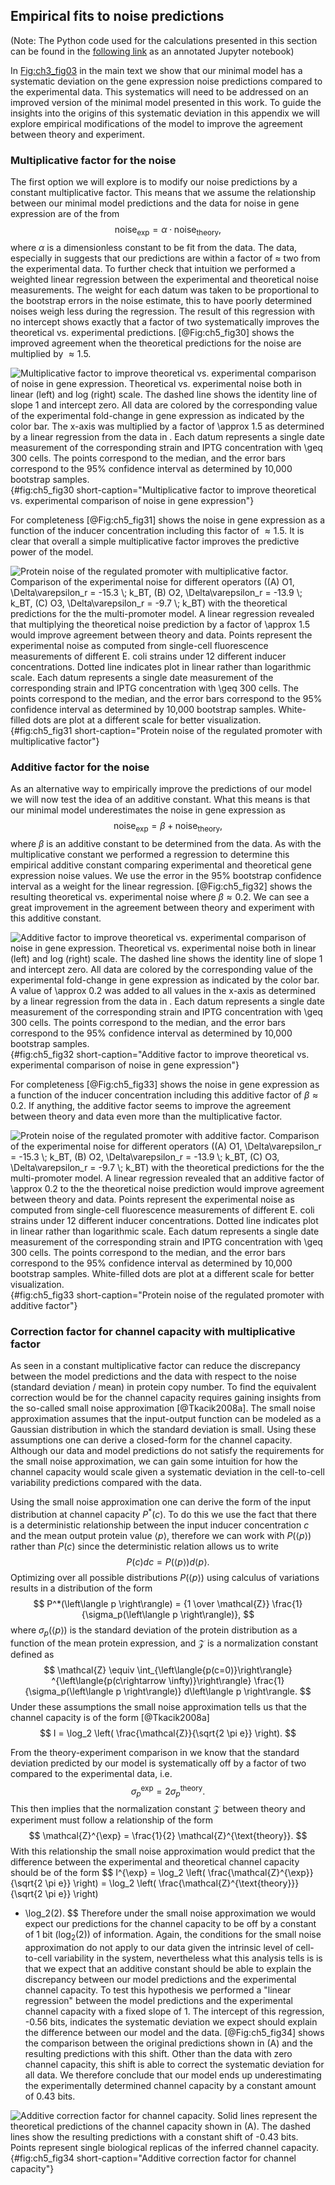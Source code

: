 ## Empirical fits to noise predictions 

(Note: The Python code used for the calculations presented in this section can
be found in the [following
link](https://www.rpgroup.caltech.edu/chann_cap/src/theory/html/empirical_constants.html)
as an annotated Jupyter notebook)

In [Fig:ch3_fig03](C) in the main text we show that our minimal model has a
systematic deviation on the gene expression noise predictions compared to the
experimental data. This systematics will need to be addressed on an improved
version of the minimal model presented in this work. To guide the insights into
the origins of this systematic deviation in this appendix we will explore
empirical modifications of the model to improve the agreement between theory and
experiment.

### Multiplicative factor for the noise 

The first option we will explore is to modify our noise predictions by a
constant multiplicative factor. This means that we assume the relationship
between our minimal model predictions and the data for noise in gene expression
are of the from
$$
\text{noise}_{\text{exp}} = \alpha \cdot \text{noise}_{\text{theory}},
$$
where $\alpha$ is a dimensionless constant to be fit from the data. The data,
especially in suggests that our predictions are within a factor of $\approx$ two
from the experimental data. To further check that intuition we performed a
weighted linear regression between the experimental and theoretical noise
measurements. The weight for each datum was taken to be proportional to the
bootstrap errors in the noise estimate, this to have poorly determined noises
weigh less during the regression. The result of this regression with no
intercept shows exactly that a factor of two systematically improves the
theoretical vs. experimental predictions. [@Fig:ch5_fig30] shows the improved
agreement when the theoretical predictions for the noise are multiplied by
$\approx 1.5$.

![**Multiplicative factor to improve theoretical vs. experimental comparison of
noise in gene expression.** Theoretical vs. experimental noise both in linear
(left) and log (right) scale. The dashed line shows the identity line of slope 1
and intercept zero. All data are colored by the corresponding value of the
experimental fold-change in gene expression as indicated by the color bar. The
$x$-axis was multiplied by a factor of $\approx 1.5$ as determined by a linear
regression from the data in . Each datum represents a single date measurement of
the corresponding strain and IPTG concentration with $\geq 300$ cells. The
points correspond to the median, and the error bars correspond to the 95%
confidence interval as determined by 10,000 bootstrap
samples.](ch5_fig30){#fig:ch5_fig30 short-caption="Multiplicative factor to
improve theoretical vs. experimental comparison of noise in gene expression"}

For completeness [@Fig:ch5_fig31] shows the noise in gene expression as a
function of the inducer concentration including this factor of $\approx 1.5$. It
is clear that overall a simple multiplicative factor improves the predictive
power of the model.

![**Protein noise of the regulated promoter with multiplicative factor.**
Comparison of the experimental noise for different operators ((A) O1,
$\Delta\varepsilon_r = -15.3 \; k_BT$, (B) O2, $\Delta\varepsilon_r = -13.9 \;
k_BT$, (C) O3, $\Delta\varepsilon_r = -9.7 \; k_BT$) with the theoretical
predictions for the the multi-promoter model. A linear regression revealed that
multiplying the theoretical noise prediction by a factor of $\approx 1.5$ would
improve agreement between theory and data. Points represent the experimental
noise as computed from single-cell fluorescence measurements of different *E.
coli* strains under 12 different inducer concentrations. Dotted line indicates
plot in linear rather than logarithmic scale. Each datum represents a single
date measurement of the corresponding strain and IPTG concentration with $\geq
300$ cells. The points correspond to the median, and the error bars correspond
to the 95% confidence interval as determined by 10,000 bootstrap samples.
White-filled dots are plot at a different scale for better
visualization.](ch5_fig31){#fig:ch5_fig31 short-caption="Protein noise of the
regulated promoter with multiplicative factor"}

### Additive factor for the noise 

As an alternative way to empirically improve the predictions of our model we
will now test the idea of an additive constant. What this means is that our
minimal model underestimates the noise in gene expression as
$$
\text{noise}_{\text{exp}} = \beta + \text{noise}_{\text{theory}},
$$
where $\beta$ is an additive constant to be determined from the data. As with
the multiplicative constant we performed a regression to determine this
empirical additive constant comparing experimental and theoretical gene
expression noise values. We use the error in the 95% bootstrap confidence
interval as a weight for the linear regression. [@Fig:ch5_fig32] shows the
resulting theoretical vs. experimental noise where $\beta \approx 0.2$. We can
see a great improvement in the agreement between theory and experiment with this
additive constant.

![**Additive factor to improve theoretical vs. experimental comparison of noise
in gene expression.** Theoretical vs. experimental noise both in linear (left)
and log (right) scale. The dashed line shows the identity line of slope 1 and
intercept zero. All data are colored by the corresponding value of the
experimental fold-change in gene expression as indicated by the color bar. A
value of $\approx 0.2$ was added to all values in the $x$-axis as determined by
a linear regression from the data in . Each datum represents a single date
measurement of the corresponding strain and IPTG concentration with $\geq 300$
cells. The points correspond to the median, and the error bars correspond to the
95% confidence interval as determined by 10,000 bootstrap
samples.](ch5_fig32){#fig:ch5_fig32 short-caption="Additive factor to improve
theoretical vs. experimental comparison of noise in gene expression"}

For completeness [@Fig:ch5_fig33] shows the noise in gene expression as a
function of the inducer concentration including this additive factor of $\beta
\approx 0.2$. If anything, the additive factor seems to improve the agreement
between theory and data even more than the multiplicative factor.

![**Protein noise of the regulated promoter with additive factor.** Comparison
of the experimental noise for different operators ((A) O1, $\Delta\varepsilon_r
= -15.3 \; k_BT$, (B) O2, $\Delta\varepsilon_r = -13.9 \; k_BT$, (C) O3,
$\Delta\varepsilon_r = -9.7 \; k_BT$) with the theoretical predictions for the
the multi-promoter model. A linear regression revealed that an additive factor
of $\approx 0.2$ to the the theoretical noise prediction would improve agreement
between theory and data. Points represent the experimental noise as computed
from single-cell fluorescence measurements of different *E. coli* strains under
12 different inducer concentrations. Dotted line indicates plot in linear rather
than logarithmic scale. Each datum represents a single date measurement of the
corresponding strain and IPTG concentration with $\geq 300$ cells. The points
correspond to the median, and the error bars correspond to the 95% confidence
interval as determined by 10,000 bootstrap samples. White-filled dots are plot
at a different scale for better visualization.](ch5_fig33){#fig:ch5_fig33
short-caption="Protein noise of the regulated promoter with additive factor"}

### Correction factor for channel capacity with multiplicative factor

As seen in a constant multiplicative factor can reduce the discrepancy between
the model predictions and the data with respect to the noise (standard deviation
/ mean) in protein copy number. To find the equivalent correction would be for
the channel capacity requires gaining insights from the so-called small noise
approximation [@Tkacik2008a]. The small noise approximation assumes that the
input-output function can be modeled as a Gaussian distribution in which the
standard deviation is small. Using these assumptions one can derive a
closed-form for the channel capacity. Although our data and model predictions do
not satisfy the requirements for the small noise approximation, we can gain some
intuition for how the channel capacity would scale given a systematic deviation
in the cell-to-cell variability predictions compared with the data.

Using the small noise approximation one can derive the form of the input
distribution at channel capacity $P^*(c)$. To do this we use the fact that there
is a deterministic relationship between the input inducer concentration $c$ and
the mean output protein value $\left\langle p \right\rangle$, therefore we can
work with $P(\left\langle p \right\rangle)$ rather than $P(c)$ since the
deterministic relation allows us to write 
$$
P(c) dc = P(\left\langle p \right\rangle) d\left\langle p \right\rangle.
$$ 
Optimizing over all possible distributions $P(\left\langle p \right\rangle)$
using calculus of variations results in a distribution of the form
$$
P^*(\left\langle p \right\rangle) = 
{1 \over \mathcal{Z}} \frac{1}{\sigma_p(\left\langle p \right\rangle)},
$$
where $\sigma_p(\left\langle p \right\rangle)$ is the standard deviation of the
protein distribution as a function of the mean protein expression, and
$\mathcal{Z}$ is a normalization constant defined as
$$
\mathcal{Z} \equiv 
\int_{\left\langle{p(c=0)}\right\rangle}
^{\left\langle{p(c\rightarrow \infty)}\right\rangle}
\frac{1}{\sigma_p(\left\langle p \right\rangle)} d\left\langle p \right\rangle.
$$
Under these assumptions the small noise approximation tells us that the channel
capacity is of the form [@Tkacik2008a]
$$
I = \log_2 \left( \frac{\mathcal{Z}}{\sqrt{2 \pi e}} \right).
$$

From the theory-experiment comparison in we know that the standard deviation
predicted by our model is systematically off by a factor of two compared to the
experimental data, i.e.
$$
\sigma_p^{\exp} = 2 \sigma_p^{\text{theory}}.
$$ 
This then implies that the normalization constant $\mathcal{Z}$ between theory
and experiment must follow a relationship of the form
$$
\mathcal{Z}^{\exp} = \frac{1}{2} \mathcal{Z}^{\text{theory}}.
$$ 
With this relationship the small noise approximation would predict that the
difference between the experimental and theoretical channel capacity should be
of the form
$$
I^{\exp} = \log_2 \left( \frac{\mathcal{Z}^{\exp}}{\sqrt{2 \pi e}} \right)
= \log_2 \left( \frac{\mathcal{Z}^{\text{theory}}}{\sqrt{2 \pi e}} \right)
- \log_2(2).
$$ 
Therefore under the small noise approximation we would expect our predictions
for the channel capacity to be off by a constant of 1 bit ($\log_2(2)$) of
information. Again, the conditions for the small noise approximation do not
apply to our data given the intrinsic level of cell-to-cell variability in the
system, nevertheless what this analysis tells is is that we expect that an
additive constant should be able to explain the discrepancy between our model
predictions and the experimental channel capacity. To test this hypothesis we
performed a "linear regression" between the model predictions and the
experimental channel capacity with a fixed slope of 1. The intercept of this
regression, -0.56 bits, indicates the systematic deviation we expect should
explain the difference between our model and the data. [@Fig:ch5_fig34] shows
the comparison between the original predictions shown in (A) and the resulting
predictions with this shift. Other than the data with zero channel capacity,
this shift is able to correct the systematic deviation for all data. We
therefore conclude that our model ends up underestimating the experimentally
determined channel capacity by a constant amount of 0.43 bits.

![**Additive correction factor for channel capacity.** Solid lines represent the
theoretical predictions of the channel capacity shown in (A). The dashed lines
show the resulting predictions with a constant shift of -0.43 bits. Points
represent single biological replicas of the inferred channel
capacity.](ch5_fig34){#fig:ch5_fig34 short-caption="Additive correction factor
for channel capacity"}
